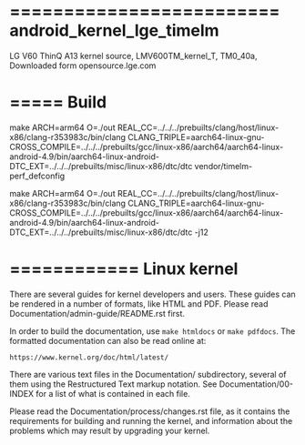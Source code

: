 =========================
android_kernel_lge_timelm
=========================
LG V60 ThinQ A13 kernel source, LMV600TM_kernel_T, TM0_40a, Downloaded form opensource.lge.com


=====
Build
=====
make 
    ARCH=arm64 
     O=./out 
     REAL_CC=../../../prebuilts/clang/host/linux-x86/clang-r353983c/bin/clang 
     CLANG_TRIPLE=aarch64-linux-gnu- 
     CROSS_COMPILE=../../../prebuilts/gcc/linux-x86/aarch64/aarch64-linux-android-4.9/bin/aarch64-linux-android- 
     DTC_EXT=../../../prebuilts/misc/linux-x86/dtc/dtc 
     vendor/timelm-perf_defconfig

make 
    ARCH=arm64 
     O=./out 
     REAL_CC=../../../prebuilts/clang/host/linux-x86/clang-r353983c/bin/clang 
     CLANG_TRIPLE=aarch64-linux-gnu- 
     CROSS_COMPILE=../../../prebuilts/gcc/linux-x86/aarch64/aarch64-linux-android-4.9/bin/aarch64-linux-android- 
     DTC_EXT=../../../prebuilts/misc/linux-x86/dtc/dtc 
     -j12


============
Linux kernel
============

There are several guides for kernel developers and users. These guides can
be rendered in a number of formats, like HTML and PDF. Please read
Documentation/admin-guide/README.rst first.

In order to build the documentation, use ``make htmldocs`` or
``make pdfdocs``.  The formatted documentation can also be read online at:

    https://www.kernel.org/doc/html/latest/

There are various text files in the Documentation/ subdirectory,
several of them using the Restructured Text markup notation.
See Documentation/00-INDEX for a list of what is contained in each file.

Please read the Documentation/process/changes.rst file, as it contains the
requirements for building and running the kernel, and information about
the problems which may result by upgrading your kernel.
